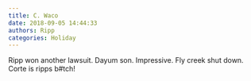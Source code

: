 ```yaml
---
title: C. Waco
date: 2018-09-05 14:44:33
authors: Ripp
categories: Holiday
---
```


 Ripp won another lawsuit.
Dayum son.
Impressive. Fly creek shut down. Corte is ripps b#tch!